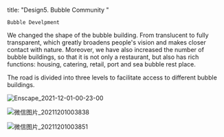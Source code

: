 title: "Design5. Bubble Community "


`Bubble Develpment`

We changed the shape of the bubble building. From translucent to fully transparent, which greatly broadens people's vision and makes closer contact with nature. Moreover, we have also increased the number of bubble buildings, so that it is not only a restaurant, but also has rich functions: housing, catering, retail, port and sea bubble rest place.

The road is divided into three levels to facilitate access to different bubble buildings.

![Enscape_2021-12-01-00-23-00](https://user-images.githubusercontent.com/90487072/144087545-5252c807-3b12-4f95-8e33-5a5bd8321920.png)

![微信图片_20211201003838](https://user-images.githubusercontent.com/90487072/144089353-7512f75b-88ab-4a28-b2e2-7266eb345d94.png)

![微信图片_20211201003851](https://user-images.githubusercontent.com/90487072/144089386-03a5c89f-58fc-43b4-bed7-8792f66fbe00.png)
